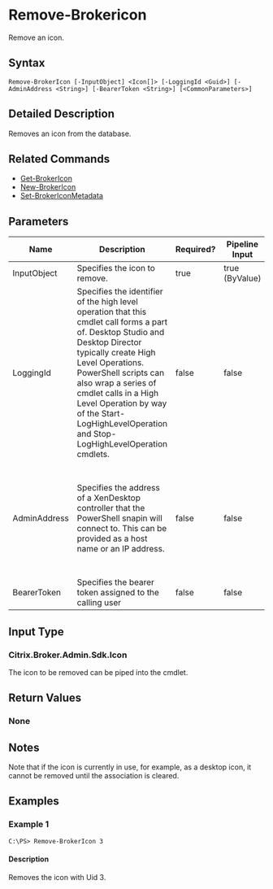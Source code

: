 ﻿
# Remove-Brokericon
Remove an icon.
## Syntax
```
Remove-BrokerIcon [-InputObject] <Icon[]> [-LoggingId <Guid>] [-AdminAddress <String>] [-BearerToken <String>] [<CommonParameters>]
```
## Detailed Description
Removes an icon from the database.


## Related Commands

* [Get-BrokerIcon](../Get-BrokerIcon/)
* [New-BrokerIcon](../New-BrokerIcon/)
* [Set-BrokerIconMetadata](../Set-BrokerIconMetadata/)
## Parameters
| Name   | Description | Required? | Pipeline Input | Default Value |
| --- | --- | --- | --- | --- |
| InputObject | Specifies the icon to remove. | true | true (ByValue) |  |
| LoggingId | Specifies the identifier of the high level operation that this cmdlet call forms a part of. Desktop Studio and Desktop Director typically create High Level Operations. PowerShell scripts can also wrap a series of cmdlet calls in a High Level Operation by way of the Start-LogHighLevelOperation and Stop-LogHighLevelOperation cmdlets. | false | false |  |
| AdminAddress | Specifies the address of a XenDesktop controller that the PowerShell snapin will connect to. This can be provided as a host name or an IP address. | false | false | Localhost. Once a value is provided by any cmdlet, this value will become the default. |
| BearerToken | Specifies the bearer token assigned to the calling user | false | false |  |

## Input Type

### Citrix.Broker.Admin.Sdk.Icon
The icon to be removed can be piped into the cmdlet.
## Return Values

### None

## Notes
Note that if the icon is currently in use, for example, as a desktop icon, it cannot be removed until the association is cleared.
## Examples

### Example 1
```
C:\PS> Remove-BrokerIcon 3
```
#### Description
Removes the icon with Uid 3.
